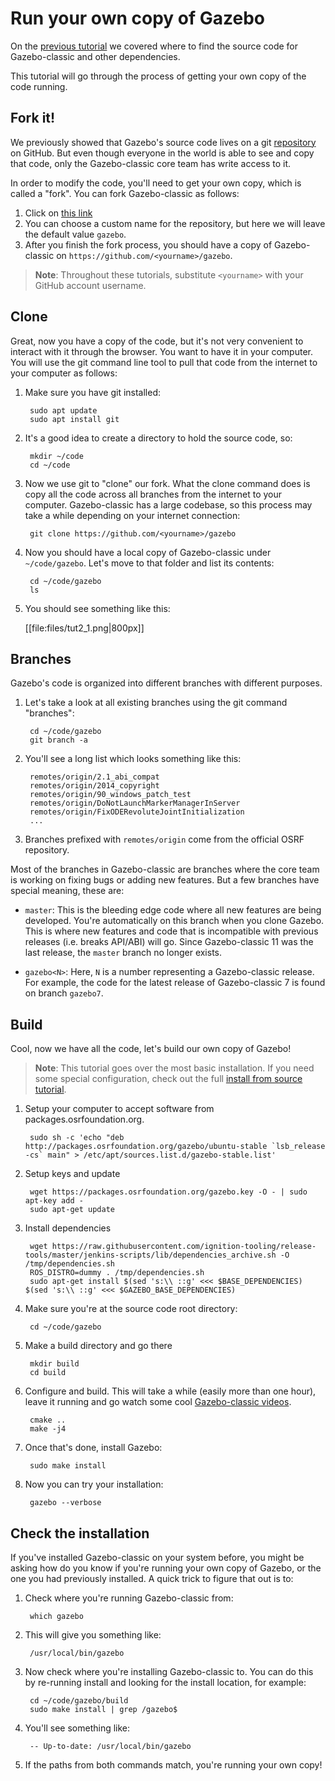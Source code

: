 # Run your own copy of Gazebo

On the [previous tutorial](/tutorials?tut=guided_a1)
we covered where to find the source code for Gazebo-classic and other dependencies.

This tutorial will go through the process of getting your own copy of the
code running.

## Fork it!

We previously showed that Gazebo's source code lives on a git
[repository](https://github.com/osrf/gazebo) on GitHub. But even though
everyone in the world is able to see and copy that code, only the Gazebo-classic core
team has write access to it.

In order to modify the code, you'll need to get your own copy, which is called
a "fork". You can fork Gazebo-classic as follows:

1. Click on [this link](https://github.com/osrf/gazebo/fork)
1. You can choose a custom name for the repository, but here we will leave the
default value `gazebo`.
1. After you finish the fork process, you should have a copy of Gazebo-classic on
`https://github.com/<yourname>/gazebo`.

> **Note**: Throughout these tutorials, substitute `<yourname>` with your
GitHub account username.

## Clone

Great, now you have a copy of the code, but it's not very convenient to
interact with it through the browser. You want to have it in your computer.
You will use the git command line tool to pull that code from the internet
to your computer as follows:

1. Make sure you have git installed:

        sudo apt update
        sudo apt install git

1. It's a good idea to create a directory to hold the source code, so:

        mkdir ~/code
        cd ~/code

1. Now we use git to "clone" our fork. What the clone command does is
copy all the code across all branches from the internet to your computer.
Gazebo-classic has a large codebase, so this process may take a while depending on
your internet connection:

        git clone https://github.com/<yourname>/gazebo

1. Now you should have a local copy of Gazebo-classic under `~/code/gazebo`. Let's
move to that folder and list its contents:

        cd ~/code/gazebo
        ls

1. You should see something like this:

    [[file:files/tut2_1.png|800px]]

## Branches

Gazebo's code is organized into different branches with different purposes.

1. Let's take a look at all existing branches using the git command
"branches":

        cd ~/code/gazebo
        git branch -a

1. You'll see a long list which looks something like this:

        remotes/origin/2.1_abi_compat
        remotes/origin/2014_copyright
        remotes/origin/90_windows_patch_test
        remotes/origin/DoNotLaunchMarkerManagerInServer
        remotes/origin/FixODERevoluteJointInitialization
        ...

1. Branches prefixed with `remotes/origin` come from the official OSRF repository.

Most of the branches in Gazebo-classic are branches where the core team is working
on fixing bugs or adding new features. But a few branches have special meaning,
these are:

* `master`: This is the bleeding edge code where all new features are being
developed. You're automatically on this branch when you clone Gazebo. This
is where new features and code that is incompatible with previous releases
(i.e. breaks API/ABI) will go. Since Gazebo-classic 11 was the last release, the
`master` branch no longer exists.

* `gazebo<N>`: Here, `N` is a number representing a Gazebo-classic release. For example,
the code for the latest release of Gazebo-classic 7 is found on branch `gazebo7`.

## Build

Cool, now we have all the code, let's build our own copy of Gazebo!

> **Note**: This tutorial goes over the most basic installation. If you need
some special configuration, check out the full
[install from source tutorial](/tutorials?tut=install_from_source&cat=install).

1. Setup your computer to accept software from packages.osrfoundation.org.

        sudo sh -c 'echo "deb http://packages.osrfoundation.org/gazebo/ubuntu-stable `lsb_release -cs` main" > /etc/apt/sources.list.d/gazebo-stable.list'

1. Setup keys and update

        wget https://packages.osrfoundation.org/gazebo.key -O - | sudo apt-key add -
        sudo apt-get update

1. Install dependencies

        wget https://raw.githubusercontent.com/ignition-tooling/release-tools/master/jenkins-scripts/lib/dependencies_archive.sh -O /tmp/dependencies.sh
        ROS_DISTRO=dummy . /tmp/dependencies.sh
        sudo apt-get install $(sed 's:\\ ::g' <<< $BASE_DEPENDENCIES) $(sed 's:\\ ::g' <<< $GAZEBO_BASE_DEPENDENCIES)

1. Make sure you're at the source code root directory:

        cd ~/code/gazebo

1. Make a build directory and go there

        mkdir build
        cd build

1. Configure and build. This will take a while (easily more than one hour),
leave it running and go watch some cool
[Gazebo-classic videos](https://www.youtube.com/results?search_query=gazebo+simulator).

        cmake ..
        make -j4

1. Once that's done, install Gazebo:

        sudo make install

1. Now you can try your installation:

        gazebo --verbose

## Check the installation

If you've installed Gazebo-classic on your system before, you might be asking
how do you know if you're running your own copy of Gazebo, or the one you
had previously installed. A quick trick to figure that out is to:

1. Check where you're running Gazebo-classic from:

        which gazebo

1. This will give you something like:

        /usr/local/bin/gazebo

1. Now check where you're installing Gazebo-classic to. You can do this by re-running
install and looking for the install location, for example:

        cd ~/code/gazebo/build
        sudo make install | grep /gazebo$

1. You'll see something like:

        -- Up-to-date: /usr/local/bin/gazebo

1. If the paths from both commands match, you're running your own copy!

